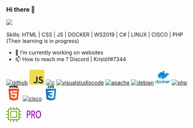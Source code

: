 ### Hi there 👋
![](https://i.imgur.com/VPOAwgy.png)


Skills: HTML | CSS | JS | DOCKER | WS2019 | C# | LINUX | CISCO | PHP
(Their learning is in progress)

- 🔭 I’m currently working on websites 
- 📫 How to reach me ? Discord | Kristóf#7344 


[<img src='https://cdn.jsdelivr.net/npm/simple-icons@3.0.1/icons/github.svg' alt='github' height='40'>](https://github.com/dworah88)  [<img src='https://raw.githubusercontent.com/github/explore/80688e429a7d4ef2fca1e82350fe8e3517d3494d/topics/javascript/javascript.png' alt='javascript' height='40'>](https://imgur.com/gallery/VWjRf)  [<img src='https://cdn.jsdelivr.net/npm/simple-icons@3.0.1/icons/c.svg' alt='c' height='40'>](https://imgur.com/gallery/VWjRf)  [<img src='https://camo.githubusercontent.com/48b4d9529e8579d0c53b350d95d3681814a245ee23b3d5b2d5373f3d7422c0c6/68747470733a2f2f75706c6f61642e77696b696d656469612e6f72672f77696b6970656469612f636f6d6d6f6e732f372f37312f56454741535f50726f5f69636f6e2e706e67' alt='visualstudiocode' height='40'>](https://imgur.com/gallery/VWjRf)  [<img src='https://cdn.jsdelivr.net/npm/simple-icons@3.0.1/icons/apache.svg' alt='apache' height='40'>](https://imgur.com/gallery/VWjRf)  [<img src='https://cdn.jsdelivr.net/npm/simple-icons@3.0.1/icons/debian.svg' alt='debian' height='40'>](https://imgur.com/gallery/VWjRf)  [<img src='https://raw.githubusercontent.com/github/explore/80688e429a7d4ef2fca1e82350fe8e3517d3494d/topics/docker/docker.png' alt='docker' height='40'>](https://imgur.com/gallery/VWjRf)  [<img src='https://cdn.jsdelivr.net/npm/simple-icons@3.0.1/icons/php.svg' alt='php' height='40'>](https://i.imgur.com/VPOAwgy.png)  [<img src='https://raw.githubusercontent.com/github/explore/80688e429a7d4ef2fca1e82350fe8e3517d3494d/topics/html/html.png' alt='html5' height='40'>](https://i.imgur.com/VPOAwgy.png)  [<img src='https://cdn.jsdelivr.net/npm/simple-icons@3.0.1/icons/cisco.svg' alt='cisco' height='40'>](https://i.imgur.com/VPOAwgy.png)  [<img src='https://raw.githubusercontent.com/github/explore/80688e429a7d4ef2fca1e82350fe8e3517d3494d/topics/css/css.png' alt='css3' height='40'>](https://i.imgur.com/VPOAwgy.png)  

<a href='https://docs.github.com/en/developers'><img src='https://raw.githubusercontent.com/acervenky/animated-github-badges/master/assets/devbadge.gif' width='40' height='40'></a> <a href='https://github.com/pricing'><img src='https://raw.githubusercontent.com/acervenky/animated-github-badges/master/assets/pro.gif' width='40' height='40'></a> 

